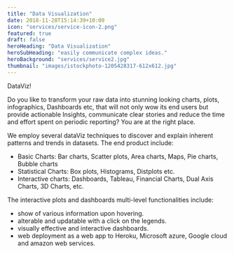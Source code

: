 ```yaml
---
title: "Data Visualization"
date: 2018-11-28T15:14:39+10:00
icon: "services/service-icon-2.png"
featured: true
draft: false
heroHeading: "Data Visualization"
heroSubHeading: "easily communicate complex ideas."
heroBackground: "services/service2.jpg"
thumbnail: "images/istockphoto-1205428317-612x612.jpg"
---
```


DataViz!

Do you like to transform your raw data into stunning looking charts, plots, infographics, Dashboards etc, that will not only wow its end users but provide actionable Insights, communicate clear stories and reduce the time and effort spent on periodic reporting? You are at the right place.

We employ several dataViz techniques to discover and explain inherent patterns and trends in datasets. The end product include:

- Basic Charts: Bar charts, Scatter plots, Area charts, Maps, Pie charts, Bubble charts
- Statistical Charts: Box plots, Histograms, Distplots etc.
- Interactive charts: Dashboards, Tableau, Financial Charts, Dual Axis Charts, 3D Charts, etc.

The interactive plots and dashboards multi-level functionalities include:

- show of various information upon hovering.
- alterable and updatable with a click on the legends.
- visually effective and interactive dashboards.
- web deployment as a web app to Heroku, Microsoft azure, Google cloud and amazon web services.
